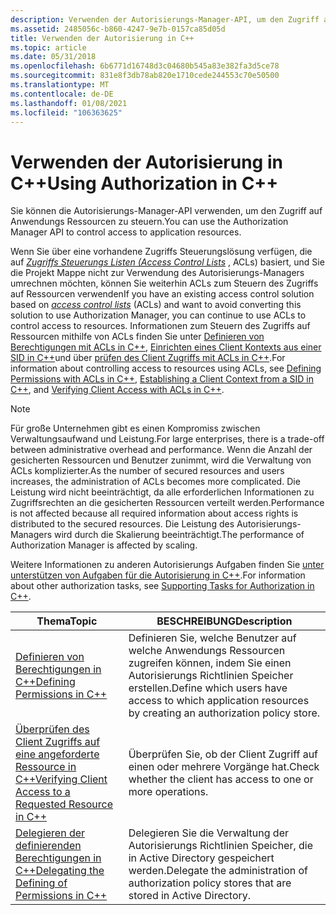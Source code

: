 ```yaml
---
description: Verwenden der Autorisierungs-Manager-API, um den Zugriff auf Anwendungs Ressourcen zu steuern.
ms.assetid: 2485056c-b860-4247-9e7b-0157ca85d05d
title: Verwenden der Autorisierung in C++
ms.topic: article
ms.date: 05/31/2018
ms.openlocfilehash: 6b6771d16748d3c04680b545a83e382fa3d5ce78
ms.sourcegitcommit: 831e8f3db78ab820e1710cede244553c70e50500
ms.translationtype: MT
ms.contentlocale: de-DE
ms.lasthandoff: 01/08/2021
ms.locfileid: "106363625"
---
```

# <a name="using-authorization-in-c"></a><span data-ttu-id="de029-103">Verwenden der Autorisierung in C++</span><span class="sxs-lookup"><span data-stu-id="de029-103">Using Authorization in C++</span></span>

<span data-ttu-id="de029-104">Sie können die Autorisierungs-Manager-API verwenden, um den Zugriff auf Anwendungs Ressourcen zu steuern.</span><span class="sxs-lookup"><span data-stu-id="de029-104">You can use the Authorization Manager API to control access to application resources.</span></span>

<span data-ttu-id="de029-105">Wenn Sie über eine vorhandene Zugriffs Steuerungslösung verfügen, die auf [*Zugriffs Steuerungs Listen (Access Control Lists*](/windows/desktop/SecGloss/a-gly) , ACLs) basiert, und Sie die Projekt Mappe nicht zur Verwendung des Autorisierungs-Managers umrechnen möchten, können Sie weiterhin ACLs zum Steuern des Zugriffs auf Ressourcen verwenden</span><span class="sxs-lookup"><span data-stu-id="de029-105">If you have an existing access control solution based on [*access control lists*](/windows/desktop/SecGloss/a-gly) (ACLs) and want to avoid converting this solution to use Authorization Manager, you can continue to use ACLs to control access to resources.</span></span> <span data-ttu-id="de029-106">Informationen zum Steuern des Zugriffs auf Ressourcen mithilfe von ACLs finden Sie unter [Definieren von Berechtigungen mit ACLs in C++](defining-permissions-with-acls-in-c--.md), [Einrichten eines Client Kontexts aus einer SID in C++](establishing-a-client-context-from-a-sid-in-c--.md)und über [prüfen des Client Zugriffs mit ACLs in C++](verifying-client-access-with-acls-in-c--.md).</span><span class="sxs-lookup"><span data-stu-id="de029-106">For information about controlling access to resources using ACLs, see [Defining Permissions with ACLs in C++](defining-permissions-with-acls-in-c--.md), [Establishing a Client Context from a SID in C++](establishing-a-client-context-from-a-sid-in-c--.md), and [Verifying Client Access with ACLs in C++](verifying-client-access-with-acls-in-c--.md).</span></span>

> [!Note]  
> <span data-ttu-id="de029-107">Für große Unternehmen gibt es einen Kompromiss zwischen Verwaltungsaufwand und Leistung.</span><span class="sxs-lookup"><span data-stu-id="de029-107">For large enterprises, there is a trade-off between administrative overhead and performance.</span></span> <span data-ttu-id="de029-108">Wenn die Anzahl der gesicherten Ressourcen und Benutzer zunimmt, wird die Verwaltung von ACLs komplizierter.</span><span class="sxs-lookup"><span data-stu-id="de029-108">As the number of secured resources and users increases, the administration of ACLs becomes more complicated.</span></span> <span data-ttu-id="de029-109">Die Leistung wird nicht beeinträchtigt, da alle erforderlichen Informationen zu Zugriffsrechten an die gesicherten Ressourcen verteilt werden.</span><span class="sxs-lookup"><span data-stu-id="de029-109">Performance is not affected because all required information about access rights is distributed to the secured resources.</span></span> <span data-ttu-id="de029-110">Die Leistung des Autorisierungs-Managers wird durch die Skalierung beeinträchtigt.</span><span class="sxs-lookup"><span data-stu-id="de029-110">The performance of Authorization Manager is affected by scaling.</span></span>

 

<span data-ttu-id="de029-111">Weitere Informationen zu anderen Autorisierungs Aufgaben finden Sie [unter unterstützen von Aufgaben für die Autorisierung in C++](supporting-tasks-for-authorization-in-c--.md).</span><span class="sxs-lookup"><span data-stu-id="de029-111">For information about other authorization tasks, see [Supporting Tasks for Authorization in C++](supporting-tasks-for-authorization-in-c--.md).</span></span>



| <span data-ttu-id="de029-112">Thema</span><span class="sxs-lookup"><span data-stu-id="de029-112">Topic</span></span>                                                                                                                | <span data-ttu-id="de029-113">BESCHREIBUNG</span><span class="sxs-lookup"><span data-stu-id="de029-113">Description</span></span>                                                                                              |
|----------------------------------------------------------------------------------------------------------------------|----------------------------------------------------------------------------------------------------------|
| [<span data-ttu-id="de029-114">Definieren von Berechtigungen in C++</span><span class="sxs-lookup"><span data-stu-id="de029-114">Defining Permissions in C++</span></span>](defining-permissions-in-c--.md)                                                       | <span data-ttu-id="de029-115">Definieren Sie, welche Benutzer auf welche Anwendungs Ressourcen zugreifen können, indem Sie einen Autorisierungs Richtlinien Speicher erstellen.</span><span class="sxs-lookup"><span data-stu-id="de029-115">Define which users have access to which application resources by creating an authorization policy store.</span></span> |
| [<span data-ttu-id="de029-116">Überprüfen des Client Zugriffs auf eine angeforderte Ressource in C++</span><span class="sxs-lookup"><span data-stu-id="de029-116">Verifying Client Access to a Requested Resource in C++</span></span>](verifying-client-access-to-a-requested-resource-in-c--.md) | <span data-ttu-id="de029-117">Überprüfen Sie, ob der Client Zugriff auf einen oder mehrere Vorgänge hat.</span><span class="sxs-lookup"><span data-stu-id="de029-117">Check whether the client has access to one or more operations.</span></span>                                           |
| [<span data-ttu-id="de029-118">Delegieren der definierenden Berechtigungen in C++</span><span class="sxs-lookup"><span data-stu-id="de029-118">Delegating the Defining of Permissions in C++</span></span>](delegating-the-defining-of-permissions-in-c--.md)                   | <span data-ttu-id="de029-119">Delegieren Sie die Verwaltung der Autorisierungs Richtlinien Speicher, die in Active Directory gespeichert werden.</span><span class="sxs-lookup"><span data-stu-id="de029-119">Delegate the administration of authorization policy stores that are stored in Active Directory.</span></span>          |



 

 

 
